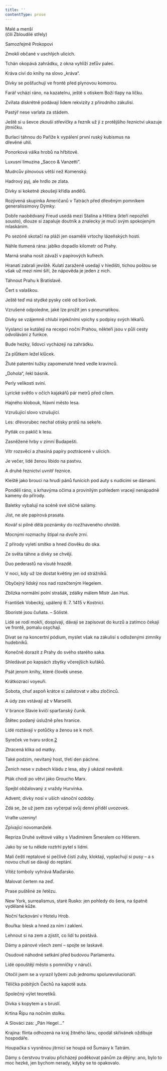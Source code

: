 ```yaml
---
title: ''
contentType: prose
---
```


<section>

Malé a menší  
(čili Zbloudilé střely)

Samozřejmě Prokopovi

Zmoklí občané v uschlých ulicích.

Tchán okopává zahrádku, z okna vyhlíží zeťův palec.

Kráva civí do knihy na slovo „kráva“.

Dívky se pošťuchují ve frontě před plynovou komorou.

Farář vchází ráno, na kazatelnu, ještě s otiskem Boží tlapy na líčku.

Zvířata diskrétně podávají lidem rekvizity z přírodního zákulisí.

Pastýř nese varlata za stádem.

Ještě si u ševce zkouší střevíčky a řezník už jí z protějšího řeznictví ukazuje jitrničku.

Burlaci táhnou do Paříže k vypálení první ruský kubismus na  
dřevěné uhlí.

Ponorková válka hrobů na hřbitově.

Luxusní limuzina „Sacco & Vanzetti“.

Mudrcův plnovous větší než Komenský.

Hadrový pyj, ale hrdlo ze zlata.

Dívky si koketně zkoušejí křídla andělů.

Rozjívená skupinka Američanů v Tatrách před dřevěným pomníkem generalissimovy Dýmky.

Dobře naobědvaný Freud usedá mezi Stalina a Hitlera (kteří nepozřeli sousto), dlouze si zapaluje doutník a znalecky je mučí svým spokojeným mlaskáním.

Po sezóně skotačí na pláži jen osamělé vrtochy lázeňských hostí.

Náhle tlumená rána: jablko dopadlo kilometr od Prahy.

Marná snaha nosit závaží v papírových kufrech.

Hranatí zabrali jeviště. Kulatí zaraženě usedají v hledišti, tichou poštou se však už mezi nimi šíří, že nápověda je jeden z nich.

Táhnout Prahu k Bratislavě.

Čert s valaškou.

Ještě teď má stydké pysky celé od borůvek.

Vzrušené odpoledne, jaké lze prožít jen s pneumatikou.

Dívky se vzájemně chlubí injekčními vpichy s podpisy svých lékařů.

Vyslanci se kutálejí na recepci noční Prahou, někteří jsou v půli cesty odvoláváni z funkce.

Bude hezky, lidovci vycházejí na zahrádku.

Za plůtkem ležel klůcek.

Žluté patentní tužky zapomenuté hned vedle kravinců.

„Dohola“, řekl básník.

Perly velikosti sviní.

Lyrické světlo v očích kajakářů pár metrů před cílem.

Hajného klobouk, hlavní město lesa.

Vzrušující slovo vzrušující.

Les: dřevorubec nechal otisky prstů na sekeře.

Pytlák co paklíč k lesu.

Zasněžené hrby v zimní Budapešti.

Vítr rozsvěcí a zhasíná papíry poztrácené v ulicích.

Je večer, lidé ženou libido na pastvu.

A druhé řeznictví uvnitř řeznice.

Kleště jako brouci na hrudi pánů funících pod auty s nudícími se dámami.

Pondělí ráno, s krhavýma očima a provinilým pohledem vracejí nenápadně kameny do přírody.

Baletky vybalují na scéně své sličné salámy.

Jíst, ne ale papírová prasata.

Kovář si pilně dělá poznámky do rozžhaveného ohniště.

Mocnými rozmachy štípal na dvoře zrní.

Z přírody vyletí smítko a hned člověku do oka.

Ze světa táhne a dívky se chvějí.

Duo pederastů na visuté hrazdě.

V noci, kdy už lze dostat květiny jen od strážníků.

Obyčejný lidský nos nad rozečteným Hegelem.

Zblízka normální polní strašák, zdálky málem Mistr Jan Hus.

František Vobecký, upálený 6. 7. 1415 v Kostnici.

Sboristé jsou čuňata. – Sólisté.

Lidé se rodí mokří, dospívají, dávají se zapisovat do kurzů a zatímco čekají ve frontě, pomalu osychají.

Dívat se na koncertní pódium, myslet však na zákulisí s odloženými zimníky hudebníků.

Konečně dorazit z Prahy do svého starého saka.

Shledávat po kapsách zbytky včerejších kuřáků.

Psát jenom knihy, které člověk unese.

Krátkozrací voyeuři.

Sobota, chuť aspoň krátce si zalistovat v albu zločinců.

A údy zas vstávají až v Marseilli.

V brance Slavie kvičí sparťanský čuník.

Štětec podaný úslužně přes hranice.

Lidé roztávají v potůčky a ženou se k moři.

Syreček ve tvaru srdce.[2](./resources/undefined)

Ztracená klika od matky.

Také podzim, nevítaný host, třetí den páchne.

Ženich nese v zubech kládu z lesa, aby ji ukázal nevěstě.

Pták chodí po větvi jako Groucho Marx.

Spejbl obžalovaný z vraždy Hurvínka.

Advent; dívky nosí v uších vánoční ozdoby.

Zdá se, že už jsem zas vyčerpal svůj denní příděl uvozovek.

Vraťte uzeniny!

Zpívající novomanželé.

Repriza Druhé světové války s Vladimírem Šmeralem co Hitlerem.

Jako by se tu někde roztrhl pytel s lidmi.

Malí čeští reptalové si pečlivě čistí zuby, kloktají, vyplachují si pusy – a s novou chutí se dávají do reptání.

Vítěz tomboly vyhrává Maďarsko.

Malovat čertem na zeď.

Prase puštěné ze řetězu.

New York, surrealismus, staré Rusko: jen pohledy do šera, na špatně vydělané kůže.

Noční fackování v Hotelu Hrob.

Bouřka: blesk a hned za ním i zaklení.

Lehnout si na zem a zjistit, co lidí tu postává.

Dámy a pánové všech zemí – spojte se laskavě.

Osudové náhodné setkání před budovou Parlamentu.

Lidé opouštějí město s pomníčky v náručí.

Otočil jsem se a vyrazil lyžemi zub jednomu spolurevolucionáři.

Tělíčka pobitých Čechů na kapotě auta.

Společný výlet teoretiků.

Dívka s kopytem a s bruslí.

Krtina Řípu na nočním stolku.

A Slováci zas: „Pán Hegel…“

Krajina: flinta odhozená na kraj žitného lánu, opodál skřivánek oždibuje hospodáře.

Houpačka s vysněnou jitrnicí se houpá od Šumavy k Tatrám.

Dámy s čerstvou trvalou přicházejí poděkovat pánům za dějiny: ano, bylo to moc hezké, jen bychom nerady, kdyby se to opakovalo.

</section>
